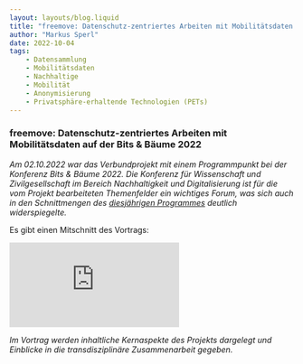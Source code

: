 ```yaml
---
layout: layouts/blog.liquid
title: "freemove: Datenschutz-zentriertes Arbeiten mit Mobilitätsdaten auf der Bits & Bäume 2022"
author: "Markus Sperl"
date: 2022-10-04
tags: 
    - Datensammlung
    - Mobilitätsdaten
    - Nachhaltige
    - Mobilität
    - Anonymisierung
    - Privatsphäre-erhaltende Technologien (PETs)
---
```


### freemove: Datenschutz-zentriertes Arbeiten mit Mobilitätsdaten auf der Bits & Bäume 2022

_Am 02.10.2022 war das Verbundprojekt mit einem Programmpunkt bei der Konferenz Bits & Bäume 2022. Die Konferenz für Wissenschaft und Zivilgesellschaft im Bereich Nachhaltigkeit und Digitalisierung ist für die vom Projekt bearbeiteten Themenfelder ein wichtiges Forum, was sich auch in den Schnittmengen des [diesjährigen Programmes](https://bits-und-baeume.org/konferenz-2022/programm/) deutlich widerspiegelte._

Es gibt einen Mitschnitt des Vortrags:

<iframe class="w-full aspect-video" src="https://www.youtube.com/embed/CKCnd-bIm3E" title="YouTube video player" frameborder="0" allow="accelerometer; autoplay; clipboard-write; encrypted-media; gyroscope; picture-in-picture" allowfullscreen></iframe>

_Im Vortrag werden inhaltliche Kernaspekte des Projekts dargelegt und Einblicke in die transdisziplinäre Zusammenarbeit gegeben._